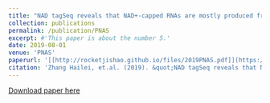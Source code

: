 ```yaml
---
title: "NAD tagSeq reveals that NAD+-capped RNAs are mostly produced from a large number of proteincoding genes in Arabidopsis"
collection: publications
permalink: /publication/PNAS
excerpt: #'This paper is about the number 5.'
date: 2019-08-01
venue: 'PNAS'
paperurl: '[[http://rocketjishao.github.io/files/2019PNAS.pdf]](https://www.pnas.org/doi/abs/10.1073/pnas.1903683116)'
citation: 'Zhang Hailei, et.al. (2019). &quot;NAD tagSeq reveals that NAD+-capped RNAs are mostly produced from a large number of proteincoding genes in Arabidopsis&quot; <i>PNAS</i>. 1(1).'
---
```

[Download paper here](http://rocketjishao.github.io/files/2019PNAS.pdf)

